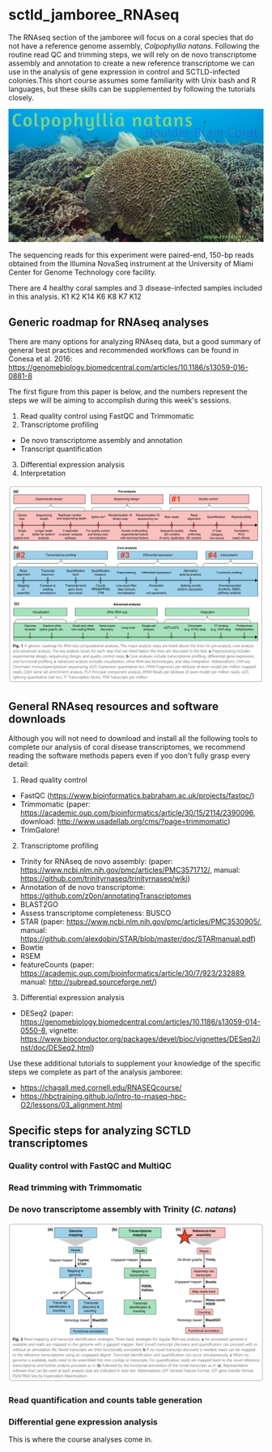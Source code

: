 # sctld_jamboree_RNAseq


The RNAseq section of the jamboree will focus on a coral species that do not have a reference genome assembly, *Colpophyllia natans*. Following the routine read QC and trimming steps, we will rely on de novo transcriptome assembly and annotation to create a new reference transcriptome we can use in the analysis of gene expression in control and SCTLD-infected colonies.This short course assumes some familiarity with Unix bash and R languages, but these skills can be supplemented by following the tutorials closely.

![alt text here](./example_figures/Colpophyllia-natan-cover.jpg)

The sequencing reads for this experiment were paired-end, 150-bp reads obtained from the Illumina NovaSeq instrument at the University of Miami Center for Genome Technology core facility.

There are 4 healthy coral samples and 3 disease-infected samples included in this analysis. 
K1
K2
K14
K6
K8
K7
K12

## Generic roadmap for RNAseq analyses

There are many options for analyzing RNAseq data, but a good summary of general best practices and recommended workflows can be found in Conesa et al. 2016: https://genomebiology.biomedcentral.com/articles/10.1186/s13059-016-0881-8

The first figure from this paper is below, and the numbers represent the steps we will be aiming to accomplish during this week's sessions. 

1. Read quality control using FastQC and Trimmomatic
2. Transcriptome profiling
  + De novo transcriptome assembly and annotation
  + Transcript quantification
3. Differential expression analysis
4. Interpretation

![Fig. 1: Generic roadmap for RNAseq analyses](./example_figures/Conesa2016_Fig1.png)

## General RNAseq resources and software downloads

Although you will not need to download and install all the following tools to complete our analysis of coral disease transcriptomes, we recommend reading the software methods papers even if yoo don't fully grasp every detail:

1. Read quality control
  * FastQC (https://www.bioinformatics.babraham.ac.uk/projects/fastqc/)
  * Trimmomatic (paper: https://academic.oup.com/bioinformatics/article/30/15/2114/2390096, download: http://www.usadellab.org/cms/?page=trimmomatic)
  * TrimGalore! 

2. Transcriptome profiling
  * Trinity for RNAseq de novo assembly: (paper: https://www.ncbi.nlm.nih.gov/pmc/articles/PMC3571712/, manual: https://github.com/trinityrnaseq/trinityrnaseq/wiki)
  * Annotation of de novo transcriptome: https://github.com/z0on/annotatingTranscriptomes
  * BLAST2GO
  * Assess transcriptome completeness: BUSCO
  * STAR (paper: https://www.ncbi.nlm.nih.gov/pmc/articles/PMC3530905/, manual: https://github.com/alexdobin/STAR/blob/master/doc/STARmanual.pdf)
  * Bowtie
  * RSEM
  * featureCounts (paper: https://academic.oup.com/bioinformatics/article/30/7/923/232889, manual: http://subread.sourceforge.net/)

3. Differential expression analysis
  * DESeq2 (paper: https://genomebiology.biomedcentral.com/articles/10.1186/s13059-014-0550-8, vignette: https://www.bioconductor.org/packages/devel/bioc/vignettes/DESeq2/inst/doc/DESeq2.html)

Use these additional tutorials to supplement your knowledge of the specific steps we complete as part of the analysis jamboree:
  * https://chagall.med.cornell.edu/RNASEQcourse/
  * https://hbctraining.github.io/Intro-to-rnaseq-hpc-O2/lessons/03_alignment.html

## Specific steps for analyzing SCTLD transcriptomes


### Quality control with FastQC and MultiQC



### Read trimming with Trimmomatic



### De novo transcriptome assembly with Trinity (*C. natans*)

![Read mapping and transcript identification strategies. We will be taking option C, de novo transcriptome assembly](./example_figures/Conesa2016_Fig2.png)

### Read quantification and counts table generation


### Differential gene expression analysis


This is where the course analyses come in.